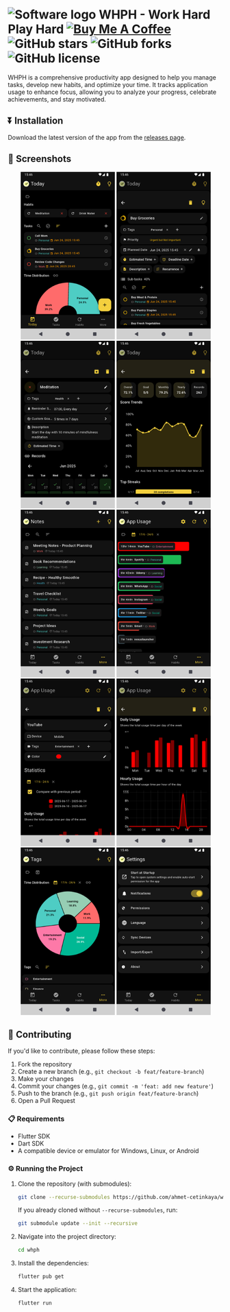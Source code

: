 <!-- ![Software overlay image](https://) -->

# ![Software logo](https://github.com/user-attachments/assets/f58599ea-3313-49ec-a01c-31436340a2a3) WHPH - Work Hard Play Hard [![Buy Me A Coffee](https://img.shields.io/badge/Buy%20Me%20a%20Coffee-ffdd00?&logo=buy-me-a-coffee&logoColor=black)](https://ahmetcetinkaya.me/donate) ![GitHub stars](https://img.shields.io/github/stars/ahmet-cetinkaya/whph?style=social) ![GitHub forks](https://img.shields.io/github/forks/ahmet-cetinkaya/whph?style=social) ![GitHub license](https://img.shields.io/github/license/ahmet-cetinkaya/whph) 

WHPH is a comprehensive productivity app designed to help you manage tasks, develop new habits, and optimize your time. It tracks application usage to enhance focus, allowing you to analyze your progress, celebrate achievements, and stay motivated.

## ⏬ Installation

Download the latest version of the app from the [releases page](https://github.com/ahmet-cetinkaya/whph/releases).

## 📱 Screenshots

<p align="center">
  <a href="docs/screenshots/mobile_01.png"><img src="docs/screenshots/mobile_01.png" alt="Mobile 01" width="220"/></a>
  <a href="docs/screenshots/mobile_02.png"><img src="docs/screenshots/mobile_02.png" alt="Mobile 02" width="220"/></a>
  <a href="docs/screenshots/mobile_03.png"><img src="docs/screenshots/mobile_03.png" alt="Mobile 03" width="220"/></a>
  <a href="docs/screenshots/mobile_04.png"><img src="docs/screenshots/mobile_04.png" alt="Mobile 04" width="220"/></a>
  <a href="docs/screenshots/mobile_05.png"><img src="docs/screenshots/mobile_05.png" alt="Mobile 05" width="220"/></a>
  <a href="docs/screenshots/mobile_06.png"><img src="docs/screenshots/mobile_06.png" alt="Mobile 06" width="220"/></a>
  <a href="docs/screenshots/mobile_07.png"><img src="docs/screenshots/mobile_07.png" alt="Mobile 07" width="220"/></a>
  <a href="docs/screenshots/mobile_08.png"><img src="docs/screenshots/mobile_08.png" alt="Mobile 08" width="220"/></a>
  <a href="docs/screenshots/mobile_09.png"><img src="docs/screenshots/mobile_09.png" alt="Mobile 09" width="220"/></a>
  <a href="docs/screenshots/mobile_10.png"><img src="docs/screenshots/mobile_10.png" alt="Mobile 10" width="220"/></a>
</p>

## 🤝 Contributing

If you'd like to contribute, please follow these steps:

1. Fork the repository
2. Create a new branch (e.g., `git checkout -b feat/feature-branch`)
3. Make your changes
4. Commit your changes (e.g., `git commit -m 'feat: add new feature'`)
5. Push to the branch (e.g., `git push origin feat/feature-branch`)
6. Open a Pull Request

### 📋 Requirements

- Flutter SDK
- Dart SDK
- A compatible device or emulator for Windows, Linux, or Android

### ⚙️ Running the Project

1. Clone the repository (with submodules):
   
   ```bash
   git clone --recurse-submodules https://github.com/ahmet-cetinkaya/whph.git
   ```
   
   If you already cloned without `--recurse-submodules`, run:
   
   ```bash
   git submodule update --init --recursive
   ```

2. Navigate into the project directory:
   
   ```bash
   cd whph
   ```

3. Install the dependencies:
   
   ```bash
   flutter pub get
   ```

4. Start the application:
   
   ```bash
   flutter run
   ```
